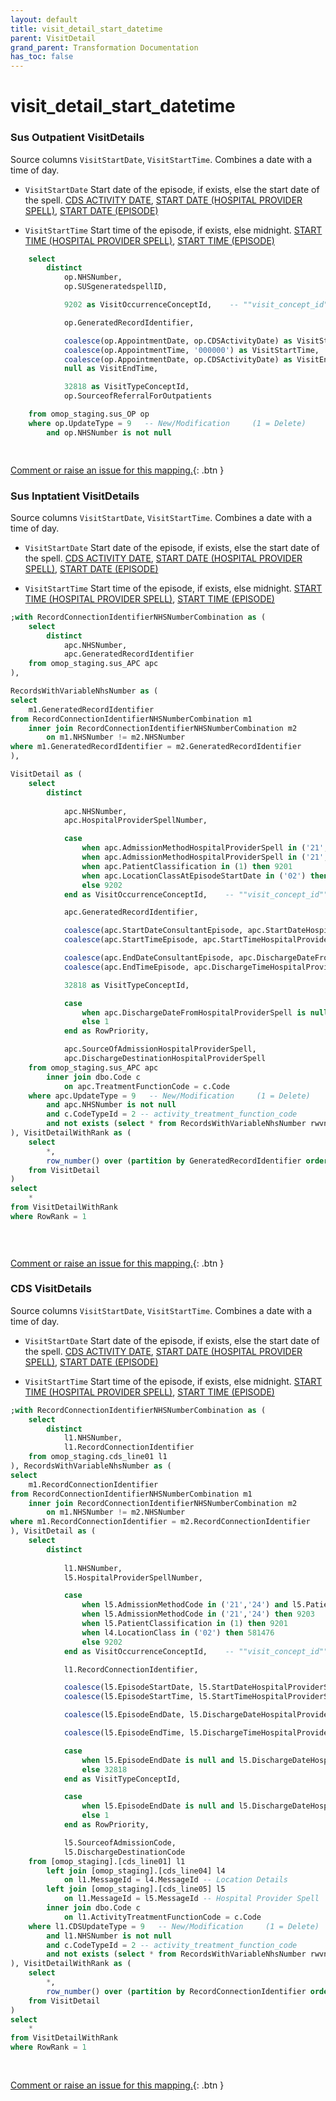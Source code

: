 ```yaml
---
layout: default
title: visit_detail_start_datetime
parent: VisitDetail
grand_parent: Transformation Documentation
has_toc: false
---
```

# visit_detail_start_datetime
### Sus Outpatient VisitDetails
Source columns  `VisitStartDate`, `VisitStartTime`.
Combines a date with a time of day.

* `VisitStartDate` Start date of the episode, if exists, else the start date of the spell. [CDS ACTIVITY DATE](https://www.datadictionary.nhs.uk/data_elements/cds_activity_date.html), [START DATE (HOSPITAL PROVIDER SPELL)](https://www.datadictionary.nhs.uk/data_elements/start_date__hospital_provider_spell_.html), [START DATE (EPISODE)](https://www.datadictionary.nhs.uk/data_elements/start_date__episode_.html)

* `VisitStartTime` Start time of the episode, if exists, else midnight. [START TIME (HOSPITAL PROVIDER SPELL)](https://www.datadictionary.nhs.uk/data_elements/start_time__hospital_provider_spell_.html), [START TIME (EPISODE)](https://www.datadictionary.nhs.uk/data_elements/start_time__episode_.html)

```sql
	select  
		distinct
			op.NHSNumber,
			op.SUSgeneratedspellID,

			9202 as VisitOccurrenceConceptId,    -- ""visit_concept_id""

			op.GeneratedRecordIdentifier,

			coalesce(op.AppointmentDate, op.CDSActivityDate) as VisitStartDate,  -- visit_start_date
			coalesce(op.AppointmentTime, '000000') as VisitStartTime,  -- visit_start_time
			coalesce(op.AppointmentDate, op.CDSActivityDate) as VisitEndDate,
			null as VisitEndTime,

			32818 as VisitTypeConceptId,
			op.SourceofReferralForOutpatients

	from omop_staging.sus_OP op
	where op.UpdateType = 9   -- New/Modification     (1 = Delete)
		and op.NHSNumber is not null

	
```


[Comment or raise an issue for this mapping.](https://github.com/answerdigital/oxford-omop-data-mapper/issues/new?title=OMOP%20VisitDetail%20table%20visit_detail_start_datetime%20field%20Sus%20Outpatient%20VisitDetails%20mapping){: .btn }
### Sus Inptatient VisitDetails
Source columns  `VisitStartDate`, `VisitStartTime`.
Combines a date with a time of day.

* `VisitStartDate` Start date of the episode, if exists, else the start date of the spell. [CDS ACTIVITY DATE](https://www.datadictionary.nhs.uk/data_elements/cds_activity_date.html), [START DATE (HOSPITAL PROVIDER SPELL)](https://www.datadictionary.nhs.uk/data_elements/start_date__hospital_provider_spell_.html), [START DATE (EPISODE)](https://www.datadictionary.nhs.uk/data_elements/start_date__episode_.html)

* `VisitStartTime` Start time of the episode, if exists, else midnight. [START TIME (HOSPITAL PROVIDER SPELL)](https://www.datadictionary.nhs.uk/data_elements/start_time__hospital_provider_spell_.html), [START TIME (EPISODE)](https://www.datadictionary.nhs.uk/data_elements/start_time__episode_.html)

```sql
;with RecordConnectionIdentifierNHSNumberCombination as (
	select
		distinct 
			apc.NHSNumber,
			apc.GeneratedRecordIdentifier
	from omop_staging.sus_APC apc
),

RecordsWithVariableNhsNumber as (
select
	m1.GeneratedRecordIdentifier
from RecordConnectionIdentifierNHSNumberCombination m1
	inner join RecordConnectionIdentifierNHSNumberCombination m2
		on m1.NHSNumber != m2.NHSNumber
where m1.GeneratedRecordIdentifier = m2.GeneratedRecordIdentifier
),

VisitDetail as (
	select  
		distinct
    
			apc.NHSNumber,
			apc.HospitalProviderSpellNumber,

			case 
				when apc.AdmissionMethodHospitalProviderSpell in ('21','24') and apc.PatientClassification = 1 then 262 
				when apc.AdmissionMethodHospitalProviderSpell in ('21','24') then 9203
				when apc.PatientClassification in (1) then 9201
				when apc.LocationClassAtEpisodeStartDate in ('02') then 581476
				else 9202
			end as VisitOccurrenceConceptId,    -- ""visit_concept_id""

			apc.GeneratedRecordIdentifier,

			coalesce(apc.StartDateConsultantEpisode, apc.StartDateHospitalProviderSpell, apc.CDSActivityDate) as VisitStartDate,
			coalesce(apc.StartTimeEpisode, apc.StartTimeHospitalProviderSpell, '000000') as VisitStartTime,  -- visit_start_time

			coalesce(apc.EndDateConsultantEpisode, apc.DischargeDateFromHospitalProviderSpell, apc.CDSActivityDate) as VisitEndDate,
			coalesce(apc.EndTimeEpisode, apc.DischargeTimeHospitalProviderSpell, '000000') as VisitEndTime,

			32818 as VisitTypeConceptId,

			case 
				when apc.DischargeDateFromHospitalProviderSpell is null and apc.PatientClassification = 1 then 2
				else 1
			end as RowPriority,

			apc.SourceOfAdmissionHospitalProviderSpell,
			apc.DischargeDestinationHospitalProviderSpell
	from omop_staging.sus_APC apc
		inner join dbo.Code c 
			on apc.TreatmentFunctionCode = c.Code
	where apc.UpdateType = 9   -- New/Modification     (1 = Delete)
		and apc.NHSNumber is not null
		and c.CodeTypeId = 2 -- activity_treatment_function_code
		and not exists (select * from RecordsWithVariableNhsNumber rwvnn where rwvnn.GeneratedRecordIdentifier = apc.GeneratedRecordIdentifier)
), VisitDetailWithRank as (
	select
		*,
		row_number() over (partition by GeneratedRecordIdentifier order by RowPriority asc) as RowRank
	from VisitDetail
)
select
	*
from VisitDetailWithRank
where RowRank = 1

		
	
```


[Comment or raise an issue for this mapping.](https://github.com/answerdigital/oxford-omop-data-mapper/issues/new?title=OMOP%20VisitDetail%20table%20visit_detail_start_datetime%20field%20Sus%20Inptatient%20VisitDetails%20mapping){: .btn }
### CDS VisitDetails
Source columns  `VisitStartDate`, `VisitStartTime`.
Combines a date with a time of day.

* `VisitStartDate` Start date of the episode, if exists, else the start date of the spell. [CDS ACTIVITY DATE](https://www.datadictionary.nhs.uk/data_elements/cds_activity_date.html), [START DATE (HOSPITAL PROVIDER SPELL)](https://www.datadictionary.nhs.uk/data_elements/start_date__hospital_provider_spell_.html), [START DATE (EPISODE)](https://www.datadictionary.nhs.uk/data_elements/start_date__episode_.html)

* `VisitStartTime` Start time of the episode, if exists, else midnight. [START TIME (HOSPITAL PROVIDER SPELL)](https://www.datadictionary.nhs.uk/data_elements/start_time__hospital_provider_spell_.html), [START TIME (EPISODE)](https://www.datadictionary.nhs.uk/data_elements/start_time__episode_.html)

```sql
;with RecordConnectionIdentifierNHSNumberCombination as (
	select
		distinct 
			l1.NHSNumber,
			l1.RecordConnectionIdentifier
	from omop_staging.cds_line01 l1
), RecordsWithVariableNhsNumber as (
select
	m1.RecordConnectionIdentifier
from RecordConnectionIdentifierNHSNumberCombination m1
	inner join RecordConnectionIdentifierNHSNumberCombination m2
		on m1.NHSNumber != m2.NHSNumber
where m1.RecordConnectionIdentifier = m2.RecordConnectionIdentifier
), VisitDetail as (
	select  
		distinct
    
			l1.NHSNumber,
			l5.HospitalProviderSpellNumber,

			case 
				when l5.AdmissionMethodCode in ('21','24') and l5.PatientClassification = 1 then 262 
				when l5.AdmissionMethodCode in ('21','24') then 9203
				when l5.PatientClassification in (1) then 9201
				when l4.LocationClass in ('02') then 581476
				else 9202
			end as VisitOccurrenceConceptId,    -- ""visit_concept_id""

			l1.RecordConnectionIdentifier,

			coalesce(l5.EpisodeStartDate, l5.StartDateHospitalProviderSpell, l1.CDSActivityDate) as VisitStartDate,  -- visit_start_date
			coalesce(l5.EpisodeStartTime, l5.StartTimeHospitalProviderSpell, '000000') as VisitStartTime,  -- visit_start_time

			coalesce(l5.EpisodeEndDate, l5.DischargeDateHospitalProviderSpell, l1.CDSActivityDate) as VisitEndDate,

			coalesce(l5.EpisodeEndTime, l5.DischargeTimeHospitalProviderSpell, '000000') as VisitEndTime,

			case 
				when l5.EpisodeEndDate is null and l5.DischargeDateHospitalProviderSpell is null and l5.PatientClassification = 1 then 32220
				else 32818
			end as VisitTypeConceptId,

			case 
				when l5.EpisodeEndDate is null and l5.DischargeDateHospitalProviderSpell is null and l5.PatientClassification = 1 then 2
				else 1
			end as RowPriority,

			l5.SourceofAdmissionCode,
			l5.DischargeDestinationCode
	from [omop_staging].[cds_line01] l1
		left join [omop_staging].[cds_line04] l4 
			on l1.MessageId = l4.MessageId -- Location Details
		left join [omop_staging].[cds_line05] l5 
			on l1.MessageId = l5.MessageId -- Hospital Provider Spell
		inner join dbo.Code c 
			on l1.ActivityTreatmentFunctionCode = c.Code
	where l1.CDSUpdateType = 9   -- New/Modification     (1 = Delete)
		and l1.NHSNumber is not null
		and c.CodeTypeId = 2 -- activity_treatment_function_code
		and not exists (select * from RecordsWithVariableNhsNumber rwvnn where rwvnn.RecordConnectionIdentifier = l1.RecordConnectionIdentifier)
), VisitDetailWithRank as (
	select
		*,
		row_number() over (partition by RecordConnectionIdentifier order by RowPriority asc) as RowRank
	from VisitDetail
)
select
	*
from VisitDetailWithRank
where RowRank = 1
		
	
```


[Comment or raise an issue for this mapping.](https://github.com/answerdigital/oxford-omop-data-mapper/issues/new?title=OMOP%20VisitDetail%20table%20visit_detail_start_datetime%20field%20CDS%20VisitDetails%20mapping){: .btn }
